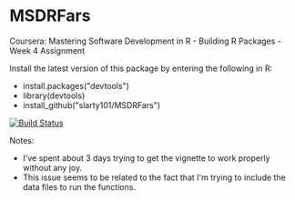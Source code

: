# MSDRFars
Coursera: Mastering Software Development in R - Building R Packages - Week 4 Assignment

Install the latest version of this package by entering the following in R:
* install.packages("devtools")
* library(devtools)
* install_github("slarty101/MSDRFars")

[![Build Status](https://travis-ci.org/slarty101/MSDRFars.svg?branch=master)](https://travis-ci.org/slarty101/MSDRFars)

Notes:
* I've spent about 3 days trying to get the vignette to work properly without any joy.
* This issue seems to be related to the fact that I'm trying to include the data files to run the functions.
